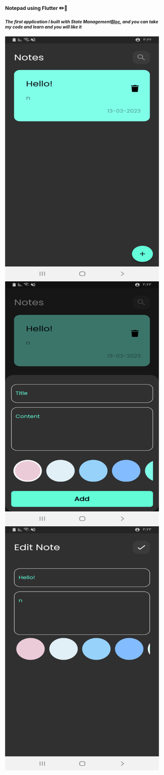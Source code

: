 <h3>Notepad using Flutter ✏️🤩</h3>
<h5>The first application I built with State Management<a href="https://pub.dev/packages/flutter_bloc">Bloc<a/>, and you can take my code and learn and you will like it</h5>

<img src="assets/images/screenshot-1678710161103.png" width="800" height="800"/>
<img src="assets/images/screenshot-1678710183353.png" width="800" height="800"/>
<img src="assets/images/screenshot-1678710196268.png" width="800" height="800"/>
